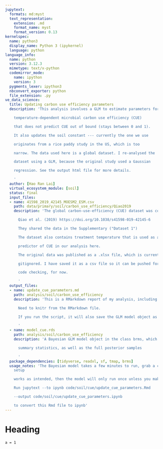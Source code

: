 ```yaml
---
jupytext:
  formats: md:myst
  text_representation:
    extension: .md
    format_name: myst
    format_version: 0.13
kernelspec:
  name: python3
  display_name: Python 3 (ipykernel)
  language: python
language_info:
  name: python
  version: 3.12.3
  mimetype: text/x-python
  codemirror_mode:
    name: ipython
    version: 3
  pygments_lexer: ipython3
  nbconvert_exporter: python
  file_extension: .py
ve_data_science:
  title: Updating carbon use efficiency parameters
  description: 'This analysis involves a GLM to estimate parameters for

    temperature-dependent microbial carbon use efficiency (CUE)

    that does not predict CUE out of bound (stays between 0 and 1).

    It also updates the soil constant --- currently the one we use

    originates from a rice paddy study in the US, which is too

    narrow. The data used here is a global dataset. I re-analysed the

    dataset using a GLM, because the original study used a Gaussian

    regression. See the output html file for more details.

    '
  author: [Hao Ran Lai]
  virtual_ecosystem_module: [soil]
  status: final
  input_files:
  - name: 41598_2019_42145_MOESM2_ESM.csv
    path: data/primary/soil/carbon_use_efficiency/Qiao2019
    description: 'The global carbon-use-efficiency (CUE) dataset was compiled by

      Qiao et al. (2019) https://doi.org/10.1038/s41598-019-42145-6

      They shared the data in the Supplementary ("Dataset 1")

      The dataset also contains treatment temperature that is used as a

      predictor of CUE in our analysis here.

      The original data was published as a .xlsx file, which is currently

      gitignored. I have saved it as a csv file so it can be pushed for

      code checking, for now.

      '
  output_files:
  - name: update_cue_parameters.md
    path: analysis/soil/carbon_use_efficiency
    description: 'This is a RMarkdown report of my analysis, including the results.

      Need to knitr from the RMarkdown file.

      If you run the script, it will also save the GLM model object as follows.

      '
  - name: model_cue.rds
    path: analysis/soil/carbon_use_efficiency
    description: 'A Bayesian GLM model object in the class brms, which contains the

      summary statistics, as well as the full posterior samples

      '
  package_dependencies: [tidyverse, readxl, sf, tmap, brms]
  usage_notes: 'The Bayesian model takes a few minutes to run, grab a cuppa! If the
    setup

    works as intended, then the model will only run once unless you make changes.

    Run jupytext --to ipynb code/soil/cue/update_cue_parameters.Rmd

    --output code/soil/cue/update_cue_parameters.ipynb

    to convert this Rmd file to ipynb'
---
```


# Heading

```{code-cell} ipython3
a = 1
```
